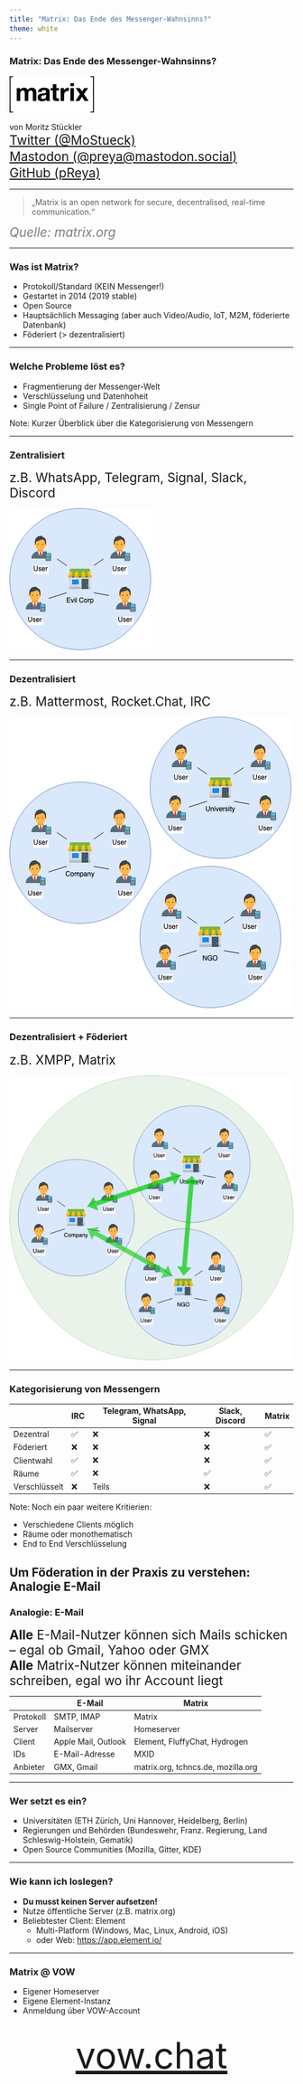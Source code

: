```yaml
---
title: "Matrix: Das Ende des Messenger-Wahnsinns?"
theme: white
---
```

### Matrix: Das Ende des Messenger-Wahnsinns?

![](images/matrix_logo.svg)<!-- .element height="30%" width="30%" -->

von Moritz Stückler<br/> 
<span style="font-size: 1.4rem; line-height: 1.3;">[Twitter (@MoStueck)](https://twitter.com/MoStueck)<br/>
[Mastodon (@preya@mastodon.social)](https://mastodon.social/@preya)<br/>
[GitHub (pReya)](https://github.com/pReya)</span>

---
> „Matrix is an open network for secure, decentralised, real-time communication.“
>
<span style="font-size: 1.4rem; color: rgba(0,0,0,0.5)">*Quelle: matrix.org*</span>

---
### Was ist Matrix?
- Protokoll/Standard (KEIN Messenger!)
- Gestartet in 2014 (2019 stable)
- Open Source
- Hauptsächlich Messaging (aber auch Video/Audio, IoT, M2M, föderierte Datenbank)
- Föderiert (> dezentralisiert)

---
### Welche Probleme löst es?
- Fragmentierung der Messenger-Welt
- Verschlüsselung und Datenhoheit
- Single Point of Failure / Zentralisierung / Zensur

Note:
Kurzer Überblick über die Kategorisierung von Messengern

---
### Zentralisiert
<div style="font-size: 1.4rem">z.B. WhatsApp, Telegram, Signal, Slack, Discord</div>

![](images/diagram_centralised.png)

---
### Dezentralisiert
<div style="font-size: 1.4rem">z.B. Mattermost, Rocket.Chat, IRC</div>

![](images/diagram_decentralised.png)

---
### Dezentralisiert + Föderiert
<div style="font-size: 1.4rem">z.B. XMPP, Matrix</div>

![](images/diagram_federated.png)


---
### Kategorisierung von Messengern
|                 | IRC  | Telegram, WhatsApp, Signal | Slack, Discord | Matrix |
|-----------------|------|----------------------------|----------------|--------|
| Dezentral       | ✅   | ❌                          | ❌             | ✅     |
| Föderiert       | ❌   | ❌                          | ❌             | ✅     |
| Clientwahl      | ✅   | ❌                          | ❌             | ✅     |
| Räume           | ✅   | ❌                          | ✅             | ✅     |
| Verschlüsselt   | ❌   | Teils                       | ❌             | ✅     |

Note:
Noch ein paar weitere Kritierien:
- Verschiedene Clients möglich
- Räume oder monothematisch
- End to End Verschlüsselung

Um Föderation in der Praxis zu verstehen: Analogie E-Mail
---
### Analogie: E-Mail
<div style="font-size: 1.4rem">
<strong>Alle</strong> E-Mail-Nutzer können sich Mails schicken – egal ob Gmail, Yahoo oder GMX<br/> <strong>Alle</strong> Matrix-Nutzer können miteinander schreiben, egal wo ihr Account liegt
</div>

|           | E-Mail              | Matrix                             |
|-----------|---------------------|------------------------------------|
| Protokoll | SMTP, IMAP          | Matrix                             |
| Server    | Mailserver          | Homeserver                         |
| Client    | Apple Mail, Outlook | Element, FluffyChat, Hydrogen      |
| IDs       | E-Mail-Adresse      | MXID                               |
| Anbieter  | GMX, Gmail          | matrix.org, tchncs.de, mozilla.org |


---
### Wer setzt es ein?
- Universitäten (ETH Zürich, Uni Hannover, Heidelberg, Berlin)
- Regierungen und Behörden (Bundeswehr, Franz. Regierung, Land Schleswig-Holstein, Gematik)
- Open Source Communities (Mozilla, Gitter, KDE)

---
### Wie kann ich loslegen?
- **Du musst keinen Server aufsetzen!**
- Nutze öffentliche Server (z.B. matrix.org)
- Beliebtester Client: Element
  - Multi-Platform (Windows, Mac, Linux, Android, iOS)
  - oder Web: https://app.element.io/

---
### Matrix @ VOW
- Eigener Homeserver
- Eigene Element-Instanz
- Anmeldung über VOW-Account

<div style="width: 100%; text-align:center; font-size:4rem; margin-top: 2rem;"><a href="https://vow.chat/">vow.chat</a></div>

